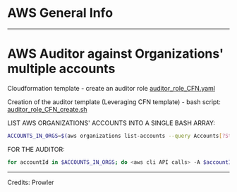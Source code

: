 # AWS General Info

---

# AWS Auditor against Organizations' multiple accounts

Cloudformation template - create an auditor role
[auditor_role_CFN.yaml](auditor_role_CFN.yaml) 

Creation of the auditor template (Leveraging CFN template) - bash script:
[auditor_role_CFN_create.sh](auditor_role_CFN_create.sh)


LIST AWS ORGANIZATIONS' ACCOUNTS INTO A SINGLE BASH ARRAY:

```bash
ACCOUNTS_IN_ORGS=$(aws organizations list-accounts --query Accounts[?Status==`ACTIVE`].Id --output text)
```
FOR THE AUDITOR:

```bash
for accountId in $ACCOUNTS_IN_ORGS; do <aws cli API calls> -A $accountId; done
```

---

Credits: Prowler
